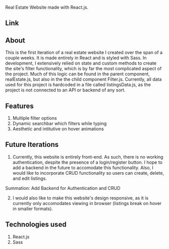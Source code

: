 Real Estate Website made with React.js.

## Link

## About
This is the first iteration of a real estate website I created over the span of a couple weeks. It is made entirely in React
and is styled with Sass. In development, I extensively relied on state and custom methods to create the site's filter functionality, which is by far the most complicated aspect of the project. Much of this logic can be found in the parent component, realEstate.js, but also in the the child component Filter.js. Currently, all data used for this project is hardcoded
in a file called listingsData.js, as the project is not connected to an API or backend of any sort.

## Features
1. Multiple filter options
2. Dynamic searchbar which filters while typing
3. Aesthetic and intitutive on hover animations

## Future Iterations
1. Currently, this website is entirely front-end. As such, there is no working authentication, despite the presence of a
login/register button. I hope to add a backend in the future to accomodate this functionality. Also, I would like to
incorporate CRUD functionality so users can create, delete, and edit listings.

Summation:
Add Backend for Authentication and CRUD

2. I would also like to make this website's design responsive, as it is currently only accomodates viewing in browser
(listings break on hover in smaller formats).

## Technologies used
1. React.js
2. Sass
